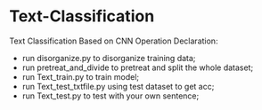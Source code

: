 # Text-Classification
Text Classification Based on CNN
Operation Declaration:
- run disorganize.py to disorganize training data;
- run pretreat_and_divide to pretreat and split the whole dataset;
- run Text_train.py to train model;
- run Text_test_txtfile.py using test dataset to get acc;
- run Text_test.py to test with your own sentence;
